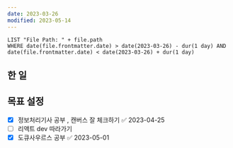 ```yaml
---
date: 2023-03-26
modified: 2023-05-14
---
```


```dataview
LIST "File Path: " + file.path
WHERE date(file.frontmatter.date) > date(2023-03-26) - dur(1 day) AND date(file.frontmatter.date) < date(2023-03-26) + dur(1 day)
```

## 한 일

## 목표 설정

- [x] 정보처리기사 공부 , 캔버스 잘 체크하기 ✅ 2023-04-25
- [ ] 리액트 dev 따라가기
- [x] 도큐사우르스 공부 ✅ 2023-05-01
